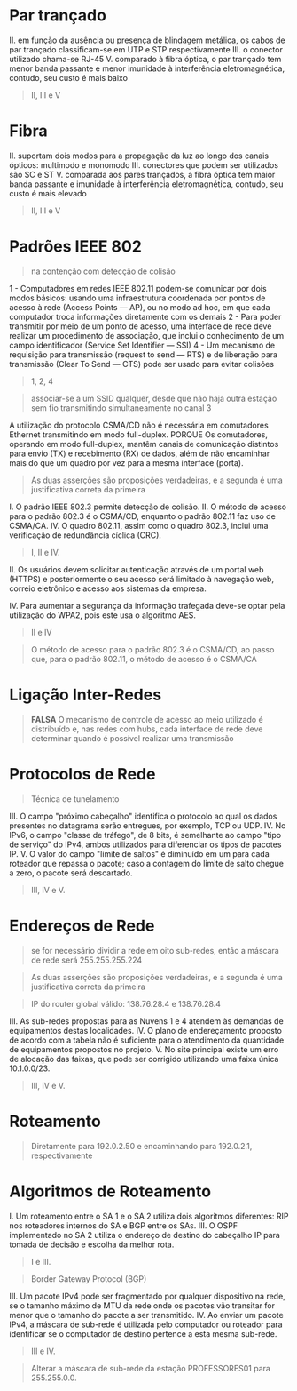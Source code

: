 # Par trançado

II. em função da ausência ou presença de blindagem metálica, os cabos de par trançado classificam-se em UTP e STP respectivamente
III. o conector utilizado chama-se RJ-45
V. comparado à fibra óptica, o par trançado tem menor banda passante e menor imunidade à interferência eletromagnética, contudo, seu custo é mais baixo

> II, III e V

# Fibra

II. suportam dois modos para a propagação da luz ao longo dos canais ópticos: multimodo e monomodo
III. conectores que podem ser utilizados são SC e ST
V. comparada aos pares trançados, a fibra óptica tem maior banda passante e imunidade à interferência eletromagnética, contudo, seu custo é mais elevado

> II, III e V

# Padrões IEEE 802

> na contenção com detecção de colisão


1 - Computadores em redes IEEE 802.11 podem-se comunicar por dois modos básicos: usando uma infraestrutura coordenada por pontos de acesso à rede (Access Points — AP), ou no modo ad hoc, em que cada computador troca informações diretamente com os demais
2 - Para poder transmitir por meio de um ponto de acesso, uma interface de rede deve realizar um procedimento de associação, que inclui o conhecimento de um campo identificador (Service Set Identifier — SSI)
4 - Um mecanismo de requisição para transmissão (request to send — RTS) e de liberação para transmissão (Clear To Send — CTS) pode ser usado para evitar colisões
> 1, 2, 4

> associar-se a um SSID qualquer, desde que não haja outra estação sem fio transmitindo simultaneamente no canal 3

A utilização do protocolo CSMA/CD não é necessária em comutadores Ethernet transmitindo em modo full-duplex.
PORQUE
Os comutadores, operando em modo full-duplex, mantêm canais de comunicação distintos para envio (TX) e recebimento (RX) de dados, além de não encaminhar mais do que um quadro por vez para a mesma interface (porta).

> As duas asserções são proposições verdadeiras, e a segunda é uma justificativa correta da primeira

I. O padrão IEEE 802.3 permite detecção de colisão.
II. O método de acesso para o padrão 802.3 é o CSMA/CD, enquanto o padrão 802.11 faz uso de CSMA/CA.
IV. O quadro 802.11, assim como o quadro 802.3, inclui uma verificação de redundância cíclica (CRC).

> I, II e IV.

II. Os usuários devem solicitar autenticação através de um portal web (HTTPS) e posteriormente o seu acesso será limitado à navegação web, correio eletrônico e acesso aos sistemas da empresa.

IV. Para aumentar a segurança da informação trafegada deve-se optar pela utilização do WPA2, pois este usa o algoritmo AES.

> II e IV

> O método de acesso para o padrão 802.3 é o CSMA/CD, ao passo que, para o padrão 802.11, o método de acesso é o CSMA/CA

# Ligação Inter-Redes

> **FALSA** O mecanismo de controle de acesso ao meio utilizado é distribuído e, nas redes com hubs, cada interface de rede deve determinar quando é possível realizar uma transmissão

# Protocolos de Rede

> Técnica de tunelamento

III. O campo "próximo cabeçalho" identifica o protocolo ao qual os dados presentes no datagrama serão entregues, por exemplo, TCP ou UDP.
IV. No IPv6, o campo "classe de tráfego", de 8 bits, é semelhante ao campo "tipo de serviço" do IPv4, ambos utilizados para diferenciar os tipos de pacotes IP.
V. O valor do campo "limite de saltos" é diminuído em um para cada roteador que repassa o pacote; caso a contagem do limite de salto chegue a zero, o pacote será descartado.
> III, IV e V.

# Endereços de Rede

> se for necessário dividir a rede em oito sub-redes, então a máscara de rede será 255.255.255.224

> As duas asserções são proposições verdadeiras, e a segunda é uma justificativa correta da primeira

> IP do router global válido: 138.76.28.4 e 138.76.28.4

III. As sub-redes propostas para as Nuvens 1 e 4 atendem às demandas de equipamentos destas localidades.
IV. O plano de endereçamento proposto de acordo com a tabela não é suficiente para o atendimento da quantidade de equipamentos propostos no projeto.
V. No site principal existe um erro de alocação das faixas, que pode ser corrigido utilizando uma faixa única 10.1.0.0/23.
> III, IV e V.

# Roteamento

> Diretamente para 192.0.2.50 e encaminhando para 192.0.2.1, respectivamente

# Algoritmos de Roteamento

I. Um roteamento entre o SA 1 e o SA 2 utiliza dois algoritmos diferentes: RIP nos roteadores internos do SA e BGP entre os SAs.
III. O OSPF implementado no SA 2 utiliza o endereço de destino do cabeçalho IP para tomada de decisão e escolha da melhor rota.
>I e III.

> Border Gateway Protocol (BGP)


III. Um pacote IPv4 pode ser fragmentado por qualquer dispositivo na rede, se o tamanho máximo de MTU da rede onde os pacotes vão transitar for menor que o tamanho do pacote a ser transmitido.
IV. Ao enviar um pacote IPv4, a máscara de sub-rede é utilizada pelo computador ou roteador para identificar se o computador de destino pertence a esta mesma sub-rede.
> III e IV.

> Alterar a máscara de sub-rede da estação PROFESSORES01 para 255.255.0.0.